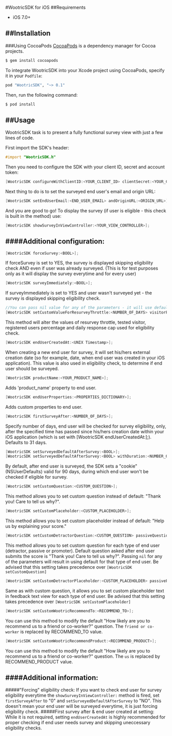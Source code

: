 #WootricSDK for iOS
##Requirements
- iOS 7.0+

##Installation
---
###Using CocoaPods
[CocoaPods](http://cocoapods.org) is a dependency manager for Cocoa projects.

```bash
$ gem install cocoapods
```
To integrate WootricSDK into your Xcode project using CocoaPods, specify it in your `Podfile`:
```ruby
pod "WootricSDK", "~> 0.1"
```
Then, run the following command:

```bash
$ pod install
```
##Usage
---
WootricSDK task is to present a fully functional survey view with just a few lines of code.

First import the SDK's header:
```objective-c
#import "WootricSDK.h"
```
Then you need to configure the SDK with your client ID, secret and account token:
```objective-c
[WootricSDK configureWithClientID:<YOUR_CLIENT_ID> clientSecret:<YOUR_CLIENT_SECRET> andAccountToken:<YOUR_TOKEN>];
```
Next thing to do is to set the surveyed end user's email and origin URL:
```objective-c
[WootricSDK setEndUserEmail:<END_USER_EMAIL> andOriginURL:<ORIGIN_URL>];
```
And you are good to go! To display the survey (if user is eligible - this check is built in the method) use:
```objective-c
[WootricSDK showSurveyInViewController:<YOUR_VIEW_CONTROLLER>];
```

####Additional configuration:
---
```objective-c
[WootricSDK forceSurvey:<BOOL>];
```
If forceSurvey is set to YES, the survey is displayed skipping eligibility check AND even if user was already surveyed. (This is for test purposes only as it will display the survey everytime and for every user)

```objective-c
[WootricSDK surveyImmediately:<BOOL>];
```
If surveyImmediately is set to YES and user wasn't surveyed yet - the survey is displayed skipping eligibility check.

```objective-c
//You can pass nil value for any of the parameters - it will use defaults for eligibility check if you do so.
[WootricSDK setCustomValueForResurveyThrottle:<NUMBER_OF_DAYS> visitorPercentage:<0-100> registeredPercentage:<0-100> andDailyResponseCap:<0-...>];
```
This method will alter the values of resurvey throttle, tested visitor, registered users percentage and daily response cap used for eligibility check.

```objective-c
[WootricSDK endUserCreatedAt:<UNIX Timestamp>];
```
When creating a new end user for survey, it will set his/hers external creation date (so for example, date, when end user was created in your iOS application).
This value is also used in eligibility check, to determine if end user should be surveyed.

```objective-c
[WootricSDK productName:<YOUR_PRODUCT_NAME>];
```
Adds 'product_name' property to end user.

```objective-c
[WootricSDK endUserProperties:<PROPERTIES_DICTIONARY>];
```
Adds custom properties to end user.

```objective-c
[WootricSDK firstSurveyAfter:<NUMBER_OF_DAYS>];
```
Specify number of days, end user will be checked for survey eligibility, only, after the specified time has passed since his/hers creation date within your iOS application (which is set with [WootricSDK endUserCreatedAt:];). Defaults to 31 days.

```objective-c
[WootricSDK setSurveyedDefaultAfterSurvey:<BOOL>];
[WootricSDK setSurveyedDefaultAfterSurvey:<BOOL> withDuration:<NUMBER_OF_DAYS>];
```
By default, after end user is surveyed, the SDK sets a "cookie" (NSUserDefaults) valid for 90 days, during which end user won't be checked if eligible for survey.

```objective-c
[WootricSDK setCustomQuestion:<CUSTOM_QUESTION>];
```
This method allows you to set custom question instead of default: "Thank you! Care to tell us why?".

```objective-c
[WootricSDK setCustomPlaceholder:<CUSTOM_PLACEHOLDER>];
```
This method allows you to set custom placeholder instead of default: "Help us by explaining your score."

```objective-c
[WootricSDK setCustomDetractorQuestion:<CUSTOM_QUESTION> passiveQuestion:<CUSTOM_QUESTION> andPromoterQuestion:<CUSTOM_QUESTION>];
```
This method allows you to set custom question for each type of end user (detractor, passive or promoter). Default question asked after end user submits the score is "Thank you! Care to tell us why?". Passing ```nil``` for any of the parameters will result in using default for that type of end user. Be advised that this setting takes precedence over ```[WootricSDK setCustomQuestion]```

```objective-c
[WootricSDK setCustomDetractorPlaceholder:<CUSTOM_PLACEHOLDER> passivePlaceholder:<CUSTOM_PLACEHOLDER> andPromoterPlaceholder:<CUSTOM_PLACEHOLDER>];
```
Same as with custom question, it allows you to set custom placeholder text in feedback text view for each type of end user. Be advised that this setting takes precedence over ```[WootricSDK setCustomPlaceholder]```

```objective-c
[WootricSDK setCustomWootricRecommendTo:<RECOMMEND_TO>];
```
You can use this method to modify the default "How likely are you to recommend us to a friend or co-worker?" question. The ```friend or co-worker``` is replaced by RECOMMEND_TO value.

```objective-c
[WootricSDK setCustomWootricRecommendProduct:<RECOMMEND_PRODUCT>];
```
You can use this method to modify the default "How likely are you to recommend us to a friend or co-worker?" question. The ```us``` is replaced by RECOMMEND_PRODUCT value.

####Additional information:
---
#####"Forcing" eligibility check:
If you want to check end user for survey eligibility everytime the ```showSurveyInViewController:``` method is fired, set ```firstSurveyAfter``` to "0" and ```setSurveyedDefaultAfterSurvey``` to "NO". This doesn't mean your end user will be surveyed everytime, it is just forcing eligibility check.
#####First survey after & end user created at setting:
While it is not required, setting ```endUserCreatedAt``` is highly recommended for proper checking if end user needs survey and skipping uneccessary eligibility checks.
